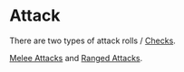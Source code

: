 ---
---

# Attack

There are two types of attack rolls / [Checks](Check.md).

[Melee Attacks](Melee%20Attack.md) and [Ranged Attacks](Ranged%20Attack.md).
